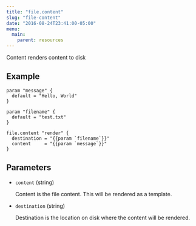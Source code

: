 ```yaml
---
title: "file.content"
slug: "file-content"
date: "2016-08-24T23:41:00-05:00"
menu:
  main:
    parent: resources
---
```



Content renders content to disk


## Example

```hcl
param "message" {
  default = "Hello, World"
}

param "filename" {
  default = "test.txt"
}

file.content "render" {
  destination = "{{param `filename`}}"
  content     = "{{param `message`}}"
}

```


## Parameters

- `content` (string)

  Content is the file content. This will be rendered as a template.

- `destination` (string)

  Destination is the location on disk where the content will be rendered.


